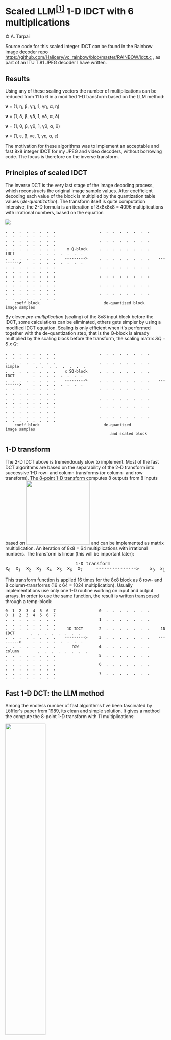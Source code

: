 # Scaled LLM<sup><a id="backnote1" href="#Note1">[1]</a></sup> 1-D IDCT with 6 multiplications 

&copy; A. Tarpai   

Source code for this scaled integer IDCT can be found in the Rainbow image decoder repo https://github.com/Halicery/vc_rainbow/blob/master/RAINBOW/idct.c , as part of an ITU T.81 JPEG decoder I have written. 

## Results

Using any of these scaling vectors the number of multiplications can be reduced from 11 to 6 in a modified 1-D transform based on the LLM method:

**v** = (1, &eta;, &beta;, &gamma;&eta;, 1, &gamma;&eta;, &alpha;, &eta;)

**v** = (1, &delta;, &beta;, &gamma;&delta;, 1, &gamma;&delta;, &alpha;, &delta;) 

**v** = (1, &theta;, &beta;, &gamma;&theta;, 1, &gamma;&theta;, &alpha;, &theta;) 

**v** = (1, &epsilon;, &beta;, &gamma;&epsilon;, 1, &gamma;&epsilon;, &alpha;, &epsilon;) 

The motivation for these algorithms was to implement an acceptable and fast 8x8 integer IDCT for my JPEG and video decoders, without borrowing code. The focus is therefore on the inverse transform. 


## Principles of scaled IDCT

The inverse DCT is the very last stage of the image decoding process, which reconstructs the original image sample values. After coefficient decoding each value of the block is multiplied by the quantization table values (*de-quantization*). The transform itself is quite computation intensive, the 2-D formula is an iteration of 8x8x8x8 = 4096 multiplications with irrational numbers, based on the equation 

<img src="formula_2d.png">



	.  .  .  .  .  .  .  .                   .  .  .  .  .  .  .  .                   .  .  .  .  .  .  .  .
	.  .  .  .  .  .  .  .                   .  .  .  .  .  .  .  .                   .  .  .  .  .  .  .  .
	.  .  .  .  .  .  .  .     x Q-block     .  .  .  .  .  .  .  .       IDCT        .  .  .  .  .  .  .  .
	.  .  .  .  .  .  .  .    --------->     .  .  .  .  .  .  .  .    --------->     .  .  .  .  .  .  .  .
	.  .  .  .  .  .  .  .                   .  .  .  .  .  .  .  .                   .  .  .  .  .  .  .  .
	.  .  .  .  .  .  .  .                   .  .  .  .  .  .  .  .                   .  .  .  .  .  .  .  .
	.  .  .  .  .  .  .  .                   .  .  .  .  .  .  .  .                   .  .  .  .  .  .  .  .
	.  .  .  .  .  .  .  .                   .  .  .  .  .  .  .  .                   .  .  .  .  .  .  .  .
	    coeff block                            de-quantized block                          image samples

By clever *pre-multiplication* (scaling) of the 8x8 input block before the IDCT, some calculations can be eliminated, others gets simpler by using a modified IDCT equation. Scaling is only efficient when it's performed together with the de-quantization step, that is the Q-block is already multiplied by the scaling block before the transform, the scaling matrix *SQ = S x Q*: 

	.  .  .  .  .  .  .  .                   .  .  .  .  .  .  .  .                   .  .  .  .  .  .  .  .
	.  .  .  .  .  .  .  .                   .  .  .  .  .  .  .  .      simple       .  .  .  .  .  .  .  .
	.  .  .  .  .  .  .  .    x SQ-block     .  .  .  .  .  .  .  .       IDCT        .  .  .  .  .  .  .  .
	.  .  .  .  .  .  .  .    --------->     .  .  .  .  .  .  .  .    --------->     .  .  .  .  .  .  .  .
	.  .  .  .  .  .  .  .                   .  .  .  .  .  .  .  .                   .  .  .  .  .  .  .  .
	.  .  .  .  .  .  .  .                   .  .  .  .  .  .  .  .                   .  .  .  .  .  .  .  .
	.  .  .  .  .  .  .  .                   .  .  .  .  .  .  .  .                   .  .  .  .  .  .  .  .
	.  .  .  .  .  .  .  .                   .  .  .  .  .  .  .  .                   .  .  .  .  .  .  .  .
	    coeff block                            de-quantized                                image samples
	                                              and scaled block

## 1-D transform

The 2-D IDCT above is tremendously slow to implement. Most of the fast DCT algorithms are based on the separability of the 2-D transform into successive 1-D row- and column transforms (or column- and row transform). The 8-point 1-D transform computes 8 outputs from 8 inputs based on <img src="formula_1d.png" width="200em"> and can be implemented as matrix multiplication. An iteration of 8x8 = 64 multiplications with irrational numbers. The transform is linear (this will be important later): 
<pre>
		                  1-D transform
X<sub>0</sub>  X<sub>1</sub>  X<sub>2</sub>  X<sub>3</sub>  X<sub>4</sub>  X<sub>5</sub>  X<sub>6</sub>  X<sub>7</sub>     --------------->    x<sub>0</sub>  x<sub>1</sub>  x<sub>2</sub> x<sub>3</sub>  x<sub>4</sub>  x<sub>5</sub>  x<sub>6</sub>  x<sub>7</sub>
</pre>

This transform function is applied 16 times for the 8x8 block as 8 row- and 8 column-transforms (16 x 64 = 1024 multiplication). Usually implementations use only one 1-D routine working on input and output arrays. In order to use the same function, the result is written transposed through a temp-block:


	0  1  2  3  4  5  6  7                   0  .  .  .  .  .  .  .                   0  1  2  3  4  5  6  7 
	.  .  .  .  .  .  .  .                   1  .  .  .  .  .  .  .                   .  .  .  .  .  .  .  .
	.  .  .  .  .  .  .  .     1D IDCT       2  .  .  .  .  .  .  .     1D IDCT       .  .  .  .  .  .  .  .
	.  .  .  .  .  .  .  .    --------->     3  .  .  .  .  .  .  .    --------->     .  .  .  .  .  .  .  .
	.  .  .  .  .  .  .  .       row         4  .  .  .  .  .  .  .     column        .  .  .  .  .  .  .  .
	.  .  .  .  .  .  .  .                   5  .  .  .  .  .  .  .                   .  .  .  .  .  .  .  .
	.  .  .  .  .  .  .  .                   6  .  .  .  .  .  .  .                   .  .  .  .  .  .  .  .
	.  .  .  .  .  .  .  .                   7  .  .  .  .  .  .  .                   .  .  .  .  .  .  .  .


## Fast 1-D DCT: the LLM method

Among the endless number of fast algorithms I've been fascinated by Löffler's paper from 1989, its clean and simple solution. It gives a method the compute the 8-point 1-D transform with 11 multiplications:

<img src="LLMIDCT.GIF" width="50%"></img> 

Image source: Reznik, Hindsy, Zhangz, Yuz, and Ni, Efficient Fixed-Point Approximations of the 8x8 Inverse Discrete Cosine Transform

As you can see there are no multiplications needed for X<sub>0</sub> and X<sub>4</sub>. This is because LLM *uniformly scales* the orthonormal DCT matrix by &radic;8, i.e. the DCT matrix's vectors are of lenght &radic;8 (instead of 1 as for an orthonormal matrix). This trick makes v<sub>0</sub> and v<sub>4</sub> all having coordinates of 1. Applying this DCT matrix twice (row/column method) gives results multiplied by 8 = (&radic;8)<sup>2</sup> - which is easy to implement as right shift to get the correct values after the transform. 

LLM uses these 7 irrational constants:

&gamma; = &radic;2 &ap; 1.414213562

&alpha; = &radic;2cos(3&pi;/8) &ap; 0.5411961
&beta; = &radic;2sin(3&pi;/8) &ap; 1.306562965

&eta; = cos(3&pi;/16) &ap; 0.831469612
&theta; = sin(3&pi;/16) &ap; 0.555570233

&delta; = cos(&pi;/16) &ap; 0.98078528
&epsilon; = sin(&pi;/16) &ap; 0.195090322


After rearranging the order of inputs 2 basic structures reveal: 

- an adder (blue)
- and a butterfly-multiplier (red):  

<img src="LLMIDCT_TA.GIF" width="50%"></img> 

The adder takes 4 inputs (a, b, c and d) and computes 4 new outputs according to: 

	p  = a + b
	n  = a - b
	a' = p + d
	b' = n + c
	c' = n - c
	d' = p - d

The multiplier is the butterfly or rotation. It takes 2 inputs and 2 irrational constants. The constants are cos/sin pairs of &alpha;/&beta;, &eta;/&theta; or &delta;/&epsilon;; denoted here as **K/S**. Two outputs are computed according to the equation: 

	a' = Ka + Sb
	b' = Kb - Sa

The equation needs 4 multiplications to evaluate. As in the original paper, it can be reduced to 3 using intermediates. There are 6 possibilities:

	c  = K(a+b)                 c  = S(a+b)       
	a' = c - b(K-S)             a' = a(K-S) + c 
	b' = c - a(K+S)             b' = b(K+S) - c 
	                                            
	c  = K(a-b)                 c  = S(a-b)       
	a' = b(K+S) + c             a' = a(K+S) - c 
	b' = a(K-S) - c             b' = b(K-S) - c 
	                                            
	c  = K(b-a)                 c  = S(b-a)       
	a' = b(K+S) - c             a' = a(K+S) + c 
	b' = a(K-S) + c             b' = b(K-S) + c 

These are mathematically equivalent but chosing one of them have an impact when designing the scaling matrix and the integer IDCT implementation. The first column is *K-type*, where the 3 new constants are K, K+S and K-S, while the second column the *S-type*, there the 3 new constants are S, K+S and K-S. The adder and the multiplier can be implemented as macros (`XADD`, `KROT/SROT`). 


## How the scaling matrix works

First lets see how to eliminate the &radic;2 multiplication of F<sub>3</sub> and F<sub>5</sub> inside a simplified LLM 1D-transform. 

<pre>
   +-------------+                                   +----------+         
F<sub>0</sub>-|---->       -|-->  f<sub>0</sub>                      F<sub>0</sub>----|->       -|-->  f<sub>0</sub>   
F<sub>1</sub>-|---->       -|-->  f<sub>1</sub>                      F<sub>1</sub>----|->       -|-->  f<sub>1</sub>   
F<sub>2</sub>-|---->       -|-->  f<sub>2</sub>                      F<sub>2</sub>----|->       -|-->  f<sub>2</sub>   
F<sub>3</sub>-|-&radic;2->       -|-->  f<sub>3</sub>      --->          &radic;2F<sub>3</sub>----|->       -|-->  f<sub>3</sub>
F<sub>4</sub>-|---->       -|-->  f<sub>4</sub>                      F<sub>4</sub>----|->       -|-->  f<sub>4</sub>   
F<sub>5</sub>-|-&radic;2->       -|-->  f<sub>5</sub>                    &radic;2F<sub>5</sub>----|->       -|-->  f<sub>5</sub>
F<sub>6</sub>-|---->       -|-->  f<sub>6</sub>                      F<sub>6</sub>----|->       -|-->  f<sub>6</sub>   
F<sub>7</sub>-|---->       -|-->  f<sub>7</sub>                      F<sub>7</sub>----|->       -|-->  f<sub>7</sub>   
   +-------------+                                   +----------+         
     original                                          modified
</pre>

The solution uses scaled inputs: that is F<sub>3</sub> and F<sub>5</sub> entering the 1-D transform is already multiplied by &radic;2. Because if the 2-D transform is successive row- the column transforms with transposed output (using the same function for both), understanding the scaling matrix is a little complicated. So lets go backwards:


1. The modified 1-D transform of the second block works correctly when F<sub>3</sub>and F<sub>5</sub> of each row is already &radic;2-multiplied: 

	                                                                 0  1  2  3  4  5  6  7
	                                                                 
	                                                                 .  .  .  +  .  +  .  .           .  .  .  .  .  .  .  .
	                                                                 .  .  .  +  .  +  .  .           .  .  .  .  .  .  .  .
	                                                                 .  .  .  +  .  +  .  .   8 x 1D  .  .  .  .  .  .  .  .
	                                                         ----->  .  .  .  +  .  +  .  .   ----->  .  .  .  .  .  .  .  .
	                                                                 .  .  .  +  .  +  .  .    tr.p   .  .  .  .  .  .  .  .
	                                                                 .  .  .  +  .  +  .  .           .  .  .  .  .  .  .  .
	                                                                 .  .  .  +  .  +  .  .           .  .  .  .  .  .  .  .
	                                                                 .  .  .  +  .  +  .  .           .  .  .  .  .  .  .  .
	                                                                                                           output

2. These two columns are the result of the modified 1-D transform of row 3 and 5 of the previous block (transposed output). Because the transform is linear, obtaining all outputs scaled by &radic;2 can be achieved by scaling all inputs by &radic;2 before the transform, using &radic;2f(**x**) = f(&radic;2**x**), where **x** is the (row) vector:  

	                                                                 0  1  2  3  4  5  6  7
	                                                                   
	                           0    .  .  .  .  .  .  .  .           .  .  .  +  .  +  .  .           .  .  .  .  .  .  .  .
	                           1    .  .  .  .  .  .  .  .           .  .  .  +  .  +  .  .           .  .  .  .  .  .  .  .
	                           2    .  .  .  .  .  .  .  .   8 x 1D  .  .  .  +  .  +  .  .   8 x 1D  .  .  .  .  .  .  .  .
	                           3    +  +  +  +  +  +  +  +   ----->  .  .  .  +  .  +  .  .   ----->  .  .  .  .  .  .  .  .
	                           4    .  .  .  .  .  .  .  .           .  .  .  +  .  +  .  .           .  .  .  .  .  .  .  .
	                           5    +  +  +  +  +  +  +  +           .  .  .  +  .  +  .  .           .  .  .  .  .  .  .  .
	                           6    .  .  .  .  .  .  .  .           .  .  .  +  .  +  .  .           .  .  .  .  .  .  .  .
	                           7    .  .  .  .  .  .  .  .           .  .  .  +  .  +  .  .           .  .  .  .  .  .  .  .
	                                                                                                           output

3. But the first block transform using the modified 1-D transform also expects F<sub>3</sub> and F<sub>5</sub> of each row multiplied by &radic;2. In row 3 and 5, where all inputs are already scaled by &radic;2, F<sub>3</sub> and F<sub>5</sub> will be *double scaled*, ie. (&radic;2)&sup2; = 2, the intersection points marked by **#**:  

                                                                0  1  2  3  4  5  6  7
	                                                                   
                          0    .  .  .  +  .  +  .  .           .  .  .  +  .  +  .  .           .  .  .  .  .  .  .  .
                          1    .  .  .  +  .  +  .  .           .  .  .  +  .  +  .  .           .  .  .  .  .  .  .  .
                          2    .  .  .  +  .  +  .  .   8 x 1D  .  .  .  +  .  +  .  .   8 x 1D  .  .  .  .  .  .  .  .
                          3    +  +  +  #  +  #  +  +   ----->  .  .  .  +  .  +  .  .   ----->  .  .  .  .  .  .  .  .
                          4    .  .  .  +  .  +  .  .           .  .  .  +  .  +  .  .           .  .  .  .  .  .  .  .
                          5    +  +  +  #  +  #  +  +           .  .  .  +  .  +  .  .           .  .  .  .  .  .  .  .
                          6    .  .  .  +  .  +  .  .           .  .  .  +  .  +  .  .           .  .  .  .  .  .  .  .
                          7    .  .  .  +  .  +  .  .           .  .  .  +  .  +  .  .           .  .  .  .  .  .  .  .
	                                                                                                           output

This gives our scaling matrix, **S**, to multiply values of the 8x8 coefficient block before applying the modified IDCT twice, first on rows then on colums, thus eliminating the &radic;2 multiplication of F<sub>3</sub> and F<sub>5</sub> inside the modified LLM 1-D transform: 

<pre>
         1   1   1  &radic;2   1  &radic;2   1   1
         1   1   1  &radic;2   1  &radic;2   1   1
         1   1   1  &radic;2   1  &radic;2   1   1
  S =   &radic;2  &radic;2  &radic;2   2  &radic;2   2  &radic;2  &radic;2
         1   1   1  &radic;2   1  &radic;2   1   1
        &radic;2  &radic;2  &radic;2   2  &radic;2   2  &radic;2  &radic;2
         1   1   1  &radic;2   1  &radic;2   1   1
         1   1   1  &radic;2   1  &radic;2   1   1
</pre>

**S** is also the result of a matrix multiplication of the column vector **v** and its transposed vector **v**<sup>T</sup>: 

**S** = **v v**<sup>T</sup>, 

where **v** = (1, 1, 1, &radic;2, 1, &radic;2, 1, 1): 

		      |    1   1   1  &radic;2   1  &radic;2   1   1     (**v**<sup>T</sup>)
		   ---|---------------------------------------------          
		      |                                          
		   1  |    1   1   1  &radic;2   1  &radic;2   1   1                 
		   1  |    1   1   1  &radic;2   1  &radic;2   1   1                 
		   1  |    1   1   1  &radic;2   1  &radic;2   1   1               
		  &radic;2  |   &radic;2  &radic;2  &radic;2   2  &radic;2   2  &radic;2  &radic;2       =  S
		   1  |    1   1   1  &radic;2   1  &radic;2   1   1                 
		  &radic;2  |   &radic;2  &radic;2  &radic;2   2  &radic;2   2  &radic;2  &radic;2                 
		   1  |    1   1   1  &radic;2   1  &radic;2   1   1                 
		   1  |    1   1   1  &radic;2   1  &radic;2   1   1                 
		  (**v**) |                                          

This essentially means that we have to focus only on finding a *good* scaling vector for a modified LLM transform, then we can simply obtain the final scaling matrix by computing **v v<sup>T<sup>** for the 2-D row/column method. Integrating this scaling matrix (*S*) into the quantization matrix (*Q*) by multiplying each value pairs yields the (real) *SQ* matrix - and a faster 1-D transform. 


## Scaling the even part butterfly

["even.gif" width="400em"]

For X¨2¨ and X¨6¨ the even part starts with a butterfly multiplication. The 2 irrational constants (K and S) are:

	K = &radic;2cos(3&pi;/8)
	S = &radic;2sin(3&pi;/8)

The outputs are computed according to the equation: 

		x¨6¨ = K X¨6¨ + S X¨2¨ 
		x¨2¨ = K X¨2¨ - S X¨6¨ 

We can obtain x¨6¨ without multiplication inside a modified LLM transform when the inputs are scaled: let W¨6¨ = K X¨6¨ and W¨2¨ = S X¨2¨. Then x¨6¨ is simply 

		x¨6¨ = W¨6¨ + W¨2¨

while for x¨2¨ we get:

		x¨2¨ = K/S W¨2¨ - S/K W¨6¨

The constants of K/S and S/K are trigonometric identities: 

	K/S = &radic;2cos(3&pi;/8) / &radic;2sin(3&pi;/8) = cot(3&pi;/8) = &radic;2 - 1
	S/K = &radic;2sin(3&pi;/8) / &radic;2cos(3&pi;/8) = tan(3&pi;/8) = &radic;2 + 1

then

		x¨2¨ = (&radic;2 - 1) W¨2¨  - (&radic;2 + 1) W¨6¨  = &radic;2 W¨2¨ - W¨2¨ - &radic;2 W¨6¨ - W¨6¨  = &radic;2 ( W¨2¨ - W¨6¨ ) - W¨2¨ - W¨6¨

**That is, the scaled even part needs only one multiplication of &radic;2.** 

§I discovered this accidently by looking at values in the Excel sheet I use to calculate factors. Indeed sin(3&pi;/8) = &half;&radic;(2+&radic;2) and cos(3&pi;/8) = &half;&radic;(2-&radic;2). Then K/S = &radic;( (2-&radic;2)/(2+&radic;2) ) = &radic;( (2-&radic;2)&sup2;/(4-2) ) = &radic; ( (4-4&radic;2+2) / 2 ) = &radic; ( 2-2&radic;2+1 ) = &radic; ( (&radic;2-1)&sup2; ) = &radic;2-1. S/K is similar.§ 

Now we can include &alpha; and &beta; in the scaling vector **v**, and use simplified equations for computing the rotation for the even part:

**v** = (1, 1, &beta;, &gamma;, 1, &gamma;, &alpha;, 1) = ( 1, 1, &radic;2sin(3&pi;/8), &radic;2, 1, &radic;2, &radic;2cos(3&pi;/8), 1 )



## Scaling the odd part butterfly

The odd-part starts with an adder: that is all 4 inputs must be equally scaled. That's a problem for simplifying the two butterfly multiplications for &eta;/&theta; and &delta;/&epsilon; that follows. The task is to find a common factor, *r*, which may simplify these two butterfly multiplications. When all 4 inputs of X¨1¨, X¨7¨, X¨5¨ and X¨3¨ are pre-scaled by *r*, then the equations become: 

x¨1¨ = &eta;/r X¨1¨ + &theta;/r X¨7¨
x¨7¨ = &eta;/r X¨7¨ - &theta;/r X¨1¨

x¨5¨ = &delta;/r X¨5¨ + &epsilon;/r X¨3¨
x¨3¨ = &delta;/r X¨3¨ - &epsilon;/r X¨5¨

["odd.gif" width="400em"]

The only thing I could do is to chose one of the constants for pre-scaling - thus reducing the number of multiplications in one of the butterfly to 2. F. ex. when r = &eta; we get: 

x¨1¨ = X¨1¨ + &theta;/&eta; X¨7¨
x¨7¨ = X¨7¨ - &theta;/&eta; X¨1¨

x¨5¨ = &delta;/&eta; X¨5¨ + &epsilon;/&eta; X¨3¨
x¨3¨ = &delta;/&eta; X¨3¨ - &epsilon;/&eta; X¨5¨

Furthermore, using one of the 3-mul equations for x¨5¨/x¨3¨, the total number of multiplications will be 5. F. ex. using the S(b-a) intermediate:

c = &epsilon;/&eta; (x¨3¨ - x¨5¨) 
x¨5¨ = c + ( &delta;/&eta; + &epsilon;/&eta; ) X¨5¨
x¨3¨ = c + ( &delta;/&eta; - &epsilon;/&eta; ) X¨3¨

Including r = &eta; in the scaling vector **v** for the odd part leads one of the the final solutions: 

**v** = (1, &eta;, &beta;, &gamma;&eta;, 1, &gamma;&eta;, &alpha;, &eta;)

and a modified 1-D LLM transform with 6 multiplications. 


### Detour

The last equations reveal something promising: &delta; + &epsilon; and &delta; - &epsilon; are the sum and difference of cos(x) and sin(x) of the same angle and are trigonometric identities! I was hoping these equations might help the IDCT calculation, somehow, especially in the scaled version. Not really. The complexity remains the same, but it is an interesting investigation:  

["pi16.png" width="400em"]

The odd part *runs* on the &pi;/16 line and there seem to be almost no relationship between sin/cos(&pi;/16) and sin/cos(3&pi;/16). Almost. 

I read this somewhere: 

sin(x) + cos(x) = &radic;2 sin( x + &pi;/4) 

I always wonder about trigonometric identities, how come is this true? It's pretty hard to see this with geometry, drawing triangles, so lets plot these 3 functions using [Fooplot"http://fooplot.com/" target="blank"] for example: 

**Plotting sin(x) + cos(x):**

["sinx+cosx.png"]

The fig above shows sin(x), cos(x) and sin(x)+cos(x). Ok, periodic, same as sin/cos on 2&pi;. Shifted on the x axis by +/- &pi;/4 compared to sin and cos. The maximum is at &pi;/4, where both sin(&pi;/4) = cos(&pi;/4) = &radic;2/2, ergo max = &radic;2. 

So sin(x) + cos(x) is something like:

sin(x) + cos(x) = &radic;2 sin(x + &pi;/4) or

sin(x) + cos(x) = &radic;2 cos(x - &pi;/4) or

sin(x) + cos(x) = &radic;2 sin(x - 7&pi;/4) or

sin(x) + cos(x) = &radic;2 cos(x + 7&pi;/4) or

sin(x) + cos(x) = &radic;2 cos(-x + &pi;/4).. and so on. 



Why is this interesting? Because in the LLM transform both &delta;/&epsilon; (&pi;/16) and &eta;/&theta; (3&pi;/16) are multiplies of &pi;/16 angles. Adding &pi;/4 to &pi;/16 is 5&pi;/16, which is *symmetric* to 3&pi;/16, sin(3&pi;/16)=cos(5&pi;/16) and cos(3&pi;/16)=sin(5&pi;/16). Now using the above equations we can state the following identity for the sum of &delta; + &epsilon;: 

**&delta; + &epsilon;** = cos(&pi;/16) + sin(&pi;/16) = &radic;2 sin(&pi;/16 + &pi;/4) = &radic;2 sin(5&pi;/16) = &radic;2 cos(3&pi;/16) = **&radic;2 &eta;**

and similarly for the sum of &eta; + &theta;:

**&eta; + &theta;** = cos(3&pi;/16) + sin(3&pi;/16) = &radic;2 sin(3&pi;/16 + &pi;/4) = &radic;2 sin(7&pi;/16) = &radic;2 cos(&pi;/16) = **&radic;2 &delta;**


**Plotting cos(x) - sin(x):**

For the other multiplier in the 3-mul butterfly version K-S appears, lets make identities for these two in regard of the constants of the LLM transform. 

["cosx-sinx.png"]

cos(x) - sin(x) = &radic;2 sin(x + 3&pi;/4) 

cos(x) - sin(x) = &radic;2 cos(x + &pi;/4) 

cos(x) - sin(x) = &radic;2 sin(x - 5&pi;/4) 

cos(x) - sin(x) = &radic;2 cos(x - 7&pi;/4) 


Now using the above we can state the following: 

**&delta; - &epsilon;** = cos(&pi;/16) - sin(&pi;/16) = &radic;2 cos(&pi;/16 + &pi;/4) = &radic;2 cos(5&pi;/16) = &radic;2 sin(3&pi;/16) = **&radic;2 &theta;**

and 

**&eta; - &theta;** = cos(3&pi;/16) - sin(3&pi;/16) = &radic;2 cos(3&pi;/16 + &pi;/4) = &radic;2 cos(7&pi;/16) = &radic;2 sin(&pi;/16) = **&radic;2 &epsilon;**

Giving som useful identities for the LLM transform: 

** &delta; + &epsilon; = &radic;2 &eta; **
** &delta; - &epsilon; = &radic;2 &theta; **
** &epsilon; - &delta; = -&radic;2 &theta;  **

and 

** &eta; + &theta; = &radic;2 &delta; **
** &eta; - &theta; = &radic;2 &epsilon; **
** &theta; - &eta; = -&radic;2 &epsilon; **

Again, I just could't find a better solution even with these identities for the scaled LLM transform. 


## Summary

Using scaled coefficients before the IDCT can be a significant improvement in speed. 

The idea is that scaling happens once for the whole 8x8 block together with dequantization (both are multiplications), simplifying computations for the *modified* 1D transform function. This is called a scaled-quantization table. 

For the integer version, only an extra post-scale stage is required in the form of right shift: 


	Scaled dequantization --> modified IDCT --> right shift


#### Using integer CPU arithmetics

When using integer arithmetics, a good approximation of **v** is used, where **V** = INT (2<sup>n<sup> **v**). After the second 1D-transform, all values are shifted right by *n*: 

- pre-scale (multiplication)
- row-transform
- column-transform
- post-scale (right shift)

And an example integer matrix for scaled x3 and x5 by &radic;2. Here n=7 and &radic;2 &times; 128 = 181,019336 seems like a good integer approximation:

	128	128	128	181	128	181	128	128
	128	128	128	181	128	181	128	128
	128	128	128	181	128	181	128	128
	181	181	181	256	181	256	181	181
	128	128	128	181	128	181	128	128
	181	181	181	256	181	256	181	181
	128	128	128	181	128	181	128	128
	128	128	128	181	128	181	128	128

As for the modified LLM transform the final post-scale will be 7 + 3 = 10. 

<h1 class="footnotehead">References:</h1><ol>
<li class="footnoteli" id="Note1"><a class="backnoteref" href="#backnote1">^</a>&nbsp&nbspLLM 1989 (C. Loeffler, A. Ligtenberg, and G. S. Moschytz, Practical fast 1-D DCT algorithms with 11 multiplications)</li>
</ol>

<HR><small>Tue Jan 1 21:56:38 UTC+0100 2019 &copy; A. Tarpai</small>

